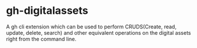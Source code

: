 # gh-digitalassets
A gh cli extension which can be used to perform CRUDS(Create, read, update, delete, search) and other equivalent operations on the digital assets right from the command line.
